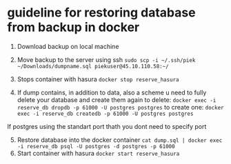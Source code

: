# guideline for restoring database from backup in docker

1. Download backup on local machine
2. Move backup to the server using ssh `sudo scp -i ~/.ssh/piek ~/Downloads/dumpname.sql piekuser@45.10.110.58:~/`

4. Stops container with hasura `docker stop reserve_hasura`
3. If dump contains, in addition to data, also a scheme u need to fully delete your database and create them again 
to delete: `docker exec -i reserve_db dropdb -p 61000 -U postgres postgres`
to create one: `docker exec -i reserve_db createdb -p 61000 -U postgres postgres`

If postgres using the standart port thath you dont need to specify port

5. Restore database into the docker container 
`cat dump.sql | docker exec -i reserve_db psql -U postgres -d postgres -p 61000`
6. Start container with hasura `docker start reserve_hasura`


